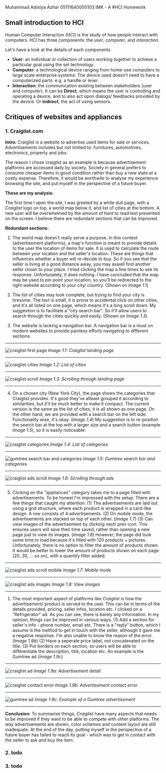 
Muhammad Adistya Azhar
05111640000103
IMK - A
#HCI Homework 


## Small introduction to HCI

Human Computer Interaction (HCI) is the study of how people interact with computers. HCI has three components: the *user*, *computer*, and *interaction*.

Let's have a look at the details of each components.

- **User**: an individual or collection of users working together to achieve a particular goal using the set technology
- **Computer**:  a technological device ranging from home-use computers to large scale enterprise systems. The device used doesn't need to have a computerized parts. e.g. a handle or lever.
- **Interaction**: the communication existing between stakeholders (user and computer).     It can be **Direct**, which means the user is controlling and operating a device, and to also act upon dialogs/ feedbacks provided by the device. Or **indirect**, the act of using sensors.


## Critiques of websites and appliances
###  1. Craiglist.com

**Intro:**
Craiglist is a website to advertise used items for sale or services. Advertisements includes but not limited to: furnitures, automotives, electronics, property and jobs. 

The reason I chose craiglist as an example is because advertisement platforms are accessed daily by society. Society in general prefers to consume cheaper items in good condition rather than buy a new state at a costly expense. Therefore, it would be worthwile to analyse my experience browsing the site, and put myself in the perspective of a future buyer.

**These are my analysis:**

The first time I open the site, I was greeted by a white dull page, with a *Craiglist* logo on top, a world map below it, and list of cities at the bottom. A new user will be overwhelmed by the amount of hard to read text presented on the screen. I believe there are redundant sections that can be improved.

**Redundant sections:**
1. The world map doesn't really serve a purpose. In this context (advertisement platforms), a map's function is meant to provide details to the user the location of items for sale. It is used to calculate the route between your location and the seller's location. These are things that influences whether a buyer will re-decide to buy. So if you see that the seller is living at a good distance away, you may aswell find another seller closer to your place. 
 I tried clicking the map a few times to see its response. Unfortunately, it does nothing. I have concluded that the map may be used to pin point your location, so you'll be redirected to the right website according to your city/ country. (Shown on *Image 1.1*)

2. The list of cities may look complete, but trying to find your city is tiresome. The text is small, it is prone to accidental click on other cities, and it's all listed on one page, which means it's a long scroll down.
   My suggestion is to facilitate a "city search bar". So it'll allow users to search through the cities quickly and easily. (Shown on *Image 1.3*)
3. The website is lacking a navigation bar. A navigation bar is a must on modern websites to provide painless efforts navigating to different sections.

****

![craiglist first page](public/craiglist_first_page.png "craiglist first page")
*Image 1.1: Craiglist landing page*
****
![craiglist cities](public/craiglist_cities.png "craiglist cities")
*Image 1.2: List of cities*
****
![craiglist scroll](public/scroll_first_page.gif "craiglist scroll")
*Image 1.3: Scrolling through landing page*
****


4. On a chosen city (New York City), the page shows the categories that Craiglist provides. It's good they've atleast grouped it according to similarities, but it'll be much better to make it compact. The current version is the same as the list of cities, it is all shown as one page. On the other hand, we are provided with a search bar on the left side. Functionality wise, it's okay. (*Image 1.4*)
My suggestion is to re-position the search bar at the top with a larger size and a search button (example *Image 1.5*), so it is easily noticeable.

****
![craiglist categories](public/craiglist_sections.png "craiglist categories")
*Image 1.4: List of categories*
****
![gumtree search bar and categories](public/gumtree.png "gumtree search bar and categories")
*Image 1.5: Gumtree search bar and categories*
****
![craiglist ads scroll](public/craiglist_ads_scroll.gif "craiglist ads scroll")
*Image 1.6: Scrolling through ads*
****
5. Clicking on the "appliances" category takes me to a page filled with advertisements. To be honest I'm impressed with the setup. There are a few things that caught my attention. (1) The advertisements are laid out using a grid structure, where each product is wrapped in a card-like design. A row consists of 4 advertisements. (2) On mobile mode, the advertisements are stacked on top of each other. (*Image 1.7*) 
(3) Can view images of the advertisement by clicking next/ prev icon. This ensures users will save their time saved, rather than opening a new page just to view its images. (*Image 1.8*)
However, the page did took some time to load because it's filled with 120 products + pictures. Unfortunately, there is no option to filter the amount of products shown. It would be better to lower the amount of products shown on each page (20, 30, ... so on), with a quantity filter added.

****
![craiglist ads scroll mobile](public/craiglist_ads_responsive.gif "craiglist ads scroll mobile")
*Image 1.7: Mobile mode*
****
![craiglist ads images](public/craiglist_ads_slide.gif "craiglist ads scroll images")
*Image 1.8: View images*
****
1. The most important aspect of platforms like *Craiglist* is how the advertisement/ product is served to the user. This can be in terms of the details provided, pricing, seller infos, location etc. I clicked on a "Refrigerator" ad. As you can see, there is barely any information. In my opinion, things can be improved in various ways. 
(1) Add a section for seller's info - phone number, email etc. There is a "reply" button, which I assume is the method to get in touch with the seller, although it gave me a negative response. I'm also unable to know the reason of the error. (*Image 1.9b*) 
(2) Have a seperate price label, not concatenated on the title. 
(3) Put borders on each section, so users will be able to differentiate the description, title, location etc. An example is the Gumtree ad (*Image 1.9c*)
****
![craiglist ad](public/craiglist_advertisement.gif "craiglist ad")
*Image 1.9a: Advertisement detail*
****
![craiglist contact error](public/craiglist_ad_uncontactable.gif "craiglist contact error")
*Image 1.9b: Advertisement contact error*
****
![gumtree ad](public/gumtree_ad.png "gumtree ad")
*Image 1.9c: Example of a Gumtree advertisement*
****

**Conclusion:**
To summarise things, *Craiglist* have many aspects that needs to be improved if they want to be able to compete with other platforms. The way advertisements are shown, color schemes and content layout are still inadequate. At the end of the day, putting myself in the perspective of a future buyer has failed to reach its goal - which was to get in contact with the seller to ask and buy the item.

### 2. todo

### 3. todo
